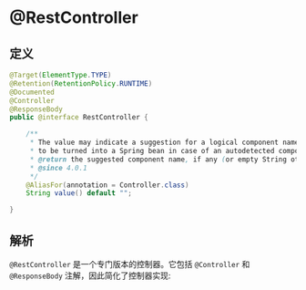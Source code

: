 # @RestController

## 定义

```java
@Target(ElementType.TYPE)
@Retention(RetentionPolicy.RUNTIME)
@Documented
@Controller
@ResponseBody
public @interface RestController {

    /**
     * The value may indicate a suggestion for a logical component name,
     * to be turned into a Spring bean in case of an autodetected component.
     * @return the suggested component name, if any (or empty String otherwise)
     * @since 4.0.1
     */
    @AliasFor(annotation = Controller.class)
    String value() default "";

}
```

## 解析

`@RestController` 是一个专门版本的控制器。它包括 `@Controller` 和 `@ResponseBody` 注解，因此简化了控制器实现:

